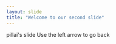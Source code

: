 ```yaml
---
layout: slide
title: "Welcome to our second slide"
---
```

pillai's slide
Use the left arrow to go back 
